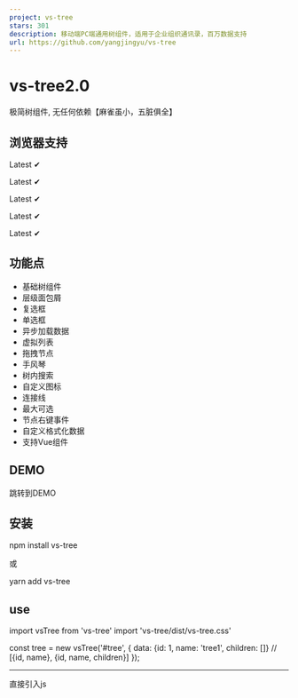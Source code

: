 ```yaml
---
project: vs-tree
stars: 301
description: 移动端PC端通用树组件，适用于企业组织通讯录，百万数据支持
url: https://github.com/yangjingyu/vs-tree
---
```


vs-tree2.0
==========

极简树组件, 无任何依赖【麻雀虽小，五脏俱全】

浏览器支持
-----

Latest ✔

Latest ✔

Latest ✔

Latest ✔

Latest ✔

功能点
---

-   基础树组件
-   层级面包屑
-   复选框
-   单选框
-   异步加载数据
-   虚拟列表
-   拖拽节点
-   手风琴
-   树内搜索
-   自定义图标
-   连接线
-   最大可选
-   节点右键事件
-   自定义格式化数据
-   支持Vue组件

DEMO
----

跳转到DEMO

安装
--

npm install vs-tree

或

yarn add vs-tree

use
---

<div id\="tree"\></div\>

import vsTree from 'vs-tree'
import 'vs-tree/dist/vs-tree.css'

const tree \= new vsTree('#tree', {
  data: {id: 1, name: 'tree1', children: \[\]} // \[{id, name}, {id, name, children}\]
});

* * *

直接引入js

<link rel\="stylesheet" href\="../dist/vs-tree.css"\>
<div id\="tree"\></div\>
<script src\="../dist/vs-tree.js"\></script\>

const tree \= new vsTree.default('#tree', {
  data: {id: 1, name: 'tree1', children: \[\]} // \[{id, name}, {id, name, children}\]
});

* * *

支持浏览器模块

<script type\="module"\>
import vsTree from '../dist/vs-tree.esm.browser.js'
const tree \= new vsTree('#tree', {
  data: {id: 1, name: 'tree1', children: \[\]} // \[{id, name}, {id, name, children}\]
});
</script\>

Vue2.x use
----------

// main.js
import { install } from 'vs-tree'
import 'vs-tree/dist/vs-tree.css'

Vue.use(install)

<template\>
  <div id\="app"\>
    <vs-tree :data\="data"\></vs-tree\>
  </div\>
</template\>

<script\>
var id \= 1000
function add(parentId, name) {
  const list \= \[\]
  for (var i \= 0; i < 10; i++) {
    list.push({ id: '100' + id++, name: name + i, parentId: parentId })
  }
  return list
}
const data \= {
  id: '1', name: 'zhangsan', parentId: '-1', children: \[
    { id: '100', name: 'wangwu', parentId: '1', children: add('100', 'wangwu') },
    { id: '101', name: 'zhaoliu', parentId: '1', children: add('101', 'zhaoliu') },
    { id: '102', name: 'huahua', parentId: '1' },
    { id: '103', name: 'oo-1', parentId: '1' },
    { id: '104', name: 'oo-2', parentId: '1' },
    { id: '105', name: 'oo-3', parentId: '1' },
    { id: '106', name: 'oo-4', parentId: '1' },
    { id: '107', name: 'oo-5', parentId: '1' },
    { id: '108', name: 'oo-6', parentId: '1' },
    { id: '109', name: 'oo-7', parentId: '1' },
    { id: '110', name: 'oo-8', parentId: '1' },
    { id: '111', name: 'oo-9', parentId: '1' },
  \]
}
export default {
  name: 'App',
  data () {
    return {
      data: data
    }
  },

}
</script\>

### Options

Input

Desc

Type

Default

el

选择器, 或 HTMLElement

string 或 HTMLElement

data

展示数据

Object、 Array

async

延时渲染

Boolean

false

hideRoot

是否展示根节点

Boolean

false

showLine

是否展示连接线

Boolean

false

showIcon

是否显示图标

Boolean

false

onlyShowLeafIcon

是否仅显示叶子节点图标

Boolean

false

showCheckbox

是否显示复选框

Boolean

false

checkboxType

父子节点关联关系

Object

checkboxTypeOptions

checkInherit

新加入节点时自动继承父节点选中状态

Boolean

false

showRadio

是否显示单选框，会覆盖复选框

Boolean

false

radioType

分组范围

String

'all'

disabledInherit

新加入节点时自动继承父节点禁用状态

Boolean

false

highlightCurrent

是否高亮选中当前项

Boolean

false

accordion

手风琴模式

Boolean

false

animation

开启动画

Boolean

false

draggable

开启拖拽

Boolean

false

dropable

允许放置

Boolean

false

nocheckParent

禁止父节点选中

Boolean

false

sort

对选中列表排序

Boolean

false

checkOnClickNode

是否在点击节点的时候选中节点

Boolean

false

lazy

异步加载节点

Boolean

false

strictLeaf

严格依赖isLeaf，不提供时如无子节点则不渲染展开图标

Boolean

false

max

最大可选数量

Number

0

checkFilterLeaf

选中结果过滤掉叶子节点， 异步加载时需手需提供 isLeaf

Boolean

false

rootName

根节点名称，仅 data 为数组时有效，此时不会默认

String

null

expandClass

展开收起图标class

String

vs-expand-icon

theme

皮肤风格,仅支持 'element'

String

null

breadcrumb

面包屑功能，只展示一层节点

Object

null

disabledKeys

禁止操作

Array

null

checkedKeys

默认选中

Array

null

expandKeys

默认展开

Array

null

expandLevel

默认展开级数, 0 不展开 -1 全部展开

Number

1

indent

缩进

Number

10

virtual

虚拟列表配置信息

Object

virtualOptions

maxHeight

组件最大高度

String、Number

400px

minHeight

组件最大高度

String、Number

0px

### checkboxTypeOptions

options

Desc

默认

Y

勾选后情况

'ps'

N

取消勾选情况

'ps'

> p 表示操作影响父节点 s 表示操作影响子节点

### radioType

> all 表示全局范围内分组 level 表示每级节点内分组

### virtualOptions

options

Desc

默认

showCount

视图内展示多少条数据

20

itemHeight

每条的高度

26

### breadcrumb

options

Desc

默认

el

Selector, HtmlElement

内部创建根节点

icon

string, ELement, Function

null

link

string, ELement, Function

null

separator

string, ELement, Function

null

change

Event

dom, node\[\], current

### 方法

`Tree` 内部使用了 Node 类型的对象来包装用户传入的数据，用来保存目前节点的状态。 `Tree` 拥有如下方法：

Methods

说明

参数

getCheckedNodes

获取选中节点

\-

getNodeById

根据 ID 获取 Node 节点

id

setMaxValue

设置最大可选

number

scrollToIndex

滚动到索引位置

number

clearCheckedNodes

清除选中节点

\-

filter

过滤节点

keyword, onlySearchLeaf

> onlySearchLeaf 只过滤叶子节点

### Node 方法

`Node` 拥有如下方法：

Methods

说明

参数

setChecked

设置是否选中

true,false

setDisabled

设置禁止操作

true,false

remove

删除当前节点

\-

append

追加节点

data

### Events

事件名称

说明

回调参数

返回值

click

节点点击事件

event, node

void

beforeCheck

节点选择前触发

node

true,false

check

复选框被点击时触发

event, node

void

change

复选框改变时触发

\[ node \]

void

limitAlert

超过 max 配置时触发

\-

void

renderContent

自定义节点内容

h,node

h() 或 Dom

load

lazy=true 时有效

node, resolve

void

checkFilter

过滤掉的节点不计入统计

node

true, false

format

格式化数据

data

{name,children,isLeaf,icon}

contextmenu

鼠标右键事件

event, node

void

searchFilter

搜索过滤

keyword, node, data

node\[\]

searchRender

搜索渲染

node, cloneNode

Element

onDragstart

开始拖拽

e, node

void

onDragenter

进入放置目标

e, node, dragPos

void

onDrop

放置目标

e, node, dragPos

void

> searchRender 返回的 Element 不会影响原有dom

#### renderContent

h: 生成简单 dom 节点，当前仅支持以下配置

renderContent: function (h, node) {
  return h("div", {
    className: "tree-action",
    children: \[
      h("a", {
        text: 'append',
        click: function (e, node) {
          node.append({
            id: id++,
            name: 'append'
          })
        }
      }),
      h("a", {
        text: 'remove',
        click: function (e, node) {
          node.remove()
        }
      })
    \]
  })
}

或

renderContent: function(h, node) {
  const append \= document.createElement('a')
  append.innerText \= 'append'
  dom.appendChild(append)
  append.onclick \= () \=> {
    node.append({
      id: id++,
      name: 'append'
    })
  }
  return append
}

### load

resolve 异步加载完成后回调

lazy: true,
load: function (node, resolve) {
  setTimeout(() \=> {
    resolve(\[{
      id: id++,
      name: '新叶子节点' + id,
      isLeaf: true
    }\])
  }, 1000)
}

### format

目前仅支持，id, name、children、isLeaf、icon、extra

format: function(data) {
  return {
    name: data.title,
    children: data.child,
    isLeaf: !data.child,
    icon: 'custom-icon' || document.createElement
  }
}

Tips
----

1.  maxHeight 高度变大后 `showCount` 也要相应变大，不然滑动到底部后数据展示不全，会出现空白.
2.  minHeight 可以配置最小高度，当 minHeight 和 maxHeight 配置相同的高度时，可以固定高度
3.  如果发现vs-tree组件不显示数据渲染结果为空，则在vs-tree组件上加v-if="list.length > 0" 判断下等数据加载完毕后进行渲染
4.  itemHeight 是用于内部计算，dom元素真是高度需要用css指定
5.  lazy为true时需手动添加isLeaf标识

License
-------

MIT License.

QQ交流群(860150548)
----------------
